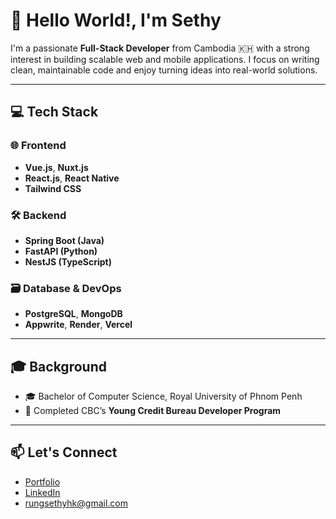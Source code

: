 # 👋 Hello World!, I'm Sethy

I'm a passionate **Full-Stack Developer** from Cambodia 🇰🇭 with a strong interest in building scalable web and mobile applications. I focus on writing clean, maintainable code and enjoy turning ideas into real-world solutions.

---

## 💻 Tech Stack

### 🌐 Frontend
- **Vue.js**, **Nuxt.js**
- **React.js**, **React Native**
- **Tailwind CSS**

### 🛠 Backend
- **Spring Boot (Java)**
- **FastAPI (Python)**
- **NestJS (TypeScript)**

### 🗃️ Database & DevOps
- **PostgreSQL**, **MongoDB**
- **Appwrite**, **Render**, **Vercel**

---

## 🎓 Background

- 🎓 Bachelor of Computer Science, Royal University of Phnom Penh  
- 🎯 Completed CBC’s **Young Credit Bureau Developer Program**

---

## 📫 Let's Connect

- [Portfolio](https://sethyrung.vercel.app)
- [LinkedIn](https://www.linkedin.com/in/sethy-rung-146709299/)
- rungsethyhk@gmail.com

